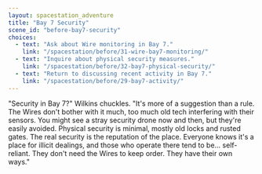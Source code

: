 ```yaml
---
layout: spacestation_adventure
title: "Bay 7 Security"
scene_id: "before-bay7-security"
choices:
  - text: "Ask about Wire monitoring in Bay 7."
    link: "/spacestation/before/31-wire-bay7-monitoring/"
  - text: "Inquire about physical security measures."
    link: "/spacestation/before/32-bay7-physical-security/"
  - text: "Return to discussing recent activity in Bay 7."
    link: "/spacestation/before/29-bay7-activity/"
---
```


"Security in Bay 7?" Wilkins chuckles. "It's more of a suggestion than a rule. The Wires don't bother with it much, too much old tech interfering with their sensors. You might see a stray security drone now and then, but they're easily avoided. Physical security is minimal, mostly old locks and rusted gates. The real security is the reputation of the place. Everyone knows it's a place for illicit dealings, and those who operate there tend to be... self-reliant. They don't need the Wires to keep order. They have their own ways."
